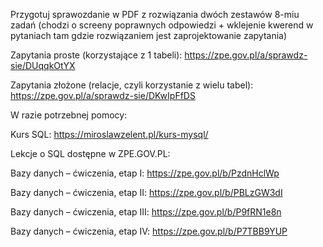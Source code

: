 Przygotuj sprawozdanie w PDF z rozwiązania dwóch zestawów 8-miu zadań (chodzi o screeny poprawnych odpowiedzi + wklejenie kwerend w pytaniach tam gdzie rozwiązaniem jest zaprojektowanie zapytania)

Zapytania proste (korzystające z 1 tabeli):
https://zpe.gov.pl/a/sprawdz-sie/DUqqkOtYX

Zapytania złożone (relacje, czyli korzystanie z wielu tabel): 
https://zpe.gov.pl/a/sprawdz-sie/DKwIpFfDS

W razie potrzebnej pomocy: 

Kurs SQL:
https://miroslawzelent.pl/kurs-mysql/

Lekcje o SQL dostępne w ZPE.GOV.PL:

Bazy danych – ćwiczenia, etap I:
https://zpe.gov.pl/b/PzdnHclWp

Bazy danych – ćwiczenia, etap II:
https://zpe.gov.pl/b/PBLzGW3dI

Bazy danych – ćwiczenia, etap III:
https://zpe.gov.pl/b/P9fRN1e8n

Bazy danych – ćwiczenia, etap IV:
https://zpe.gov.pl/b/P7TBB9YUP
